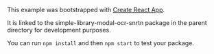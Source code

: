 This example was bootstrapped with [Create React App](https://github.com/facebook/create-react-app).

It is linked to the simple-library-modal-ocr-snrtn package in the parent directory for development purposes.

You can run `npm install` and then `npm start` to test your package.
